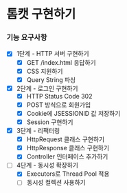 # 톰캣 구현하기

### 기능 요구사항

- [x] 1단계 - HTTP 서버 구현하기
    - [x] GET /index.html 응답하기
    - [x] CSS 지원하기
    - [x] Query String 파싱

- [x] 2단계 - 로그인 구현하기
    - [x] HTTP Status Code 302
    - [x] POST 방식으로 회원가입
    - [x] Cookie에 JSESSIONID 값 저장하기
    - [x] Session 구현하기

- [x] 3단계 - 리팩터링
    - [x] HttpRequest 클래스 구현하기
    - [x] HttpResponse 클래스 구현하기
    - [x] Controller 인터페이스 추가하기

- [ ] 4단계 - 동시성 확장하기
    - [x] Executors로 Thread Pool 적용
    - [ ] 동시성 컬렉션 사용하기
